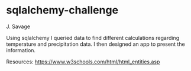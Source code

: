 # sqlalchemy-challenge

J. Savage

Using sqlalchemy I queried data to find different calculations regarding temperature and precipitation data. I then designed an app to present the information.

Resources:
https://www.w3schools.com/html/html_entities.asp

